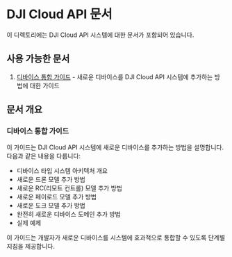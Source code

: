 # DJI Cloud API 문서

이 디렉토리에는 DJI Cloud API 시스템에 대한 문서가 포함되어 있습니다.

## 사용 가능한 문서

1. [디바이스 통합 가이드](device_integration_guide_ko.md) - 새로운 디바이스를 DJI Cloud API 시스템에 추가하는 방법에 대한 가이드

## 문서 개요

### 디바이스 통합 가이드

이 가이드는 DJI Cloud API 시스템에 새로운 디바이스를 추가하는 방법을 설명합니다. 다음과 같은 내용을 다룹니다:

- 디바이스 타입 시스템 아키텍처 개요
- 새로운 드론 모델 추가 방법
- 새로운 RC(리모트 컨트롤) 모델 추가 방법
- 새로운 페이로드 모델 추가 방법
- 새로운 도크 모델 추가 방법
- 완전히 새로운 디바이스 도메인 추가 방법
- 실제 예제

이 가이드는 개발자가 새로운 디바이스를 시스템에 효과적으로 통합할 수 있도록 단계별 지침을 제공합니다.
